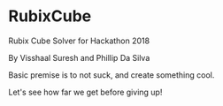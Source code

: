 # RubixCube
Rubix Cube Solver for Hackathon 2018

By Visshaal Suresh and Phillip Da Silva

Basic premise is to not suck, and create something cool. 

Let's see how far we get before giving up!
